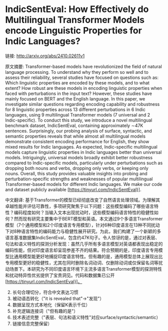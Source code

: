 # IndicSentEval: How Effectively do Multilingual Transformer Models encode Linguistic Properties for Indic Languages?

链接: http://arxiv.org/abs/2410.02611v1

原文摘要:
Transformer-based models have revolutionized the field of natural language
processing. To understand why they perform so well and to assess their
reliability, several studies have focused on questions such as: Which
linguistic properties are encoded by these models, and to what extent? How
robust are these models in encoding linguistic properties when faced with
perturbations in the input text? However, these studies have mainly focused on
BERT and the English language. In this paper, we investigate similar questions
regarding encoding capability and robustness for 8 linguistic properties across
13 different perturbations in 6 Indic languages, using 9 multilingual
Transformer models (7 universal and 2 Indic-specific). To conduct this study,
we introduce a novel multilingual benchmark dataset, IndicSentEval, containing
approximately $\sim$47K sentences. Surprisingly, our probing analysis of
surface, syntactic, and semantic properties reveals that while almost all
multilingual models demonstrate consistent encoding performance for English,
they show mixed results for Indic languages. As expected, Indic-specific
multilingual models capture linguistic properties in Indic languages better
than universal models. Intriguingly, universal models broadly exhibit better
robustness compared to Indic-specific models, particularly under perturbations
such as dropping both nouns and verbs, dropping only verbs, or keeping only
nouns. Overall, this study provides valuable insights into probing and
perturbation-specific strengths and weaknesses of popular multilingual
Transformer-based models for different Indic languages. We make our code and
dataset publicly available [https://tinyurl.com/IndicSentEval}].

中文翻译:
基于Transformer的模型已经彻底改变了自然语言处理领域。为理解其卓越性能并评估可靠性，多项研究聚焦于以下问题：这些模型编码了哪些语言特性？编码程度如何？当输入文本出现扰动时，这些模型编码语言特性的稳健性如何？然而现有研究主要集中于BERT模型和英语。本文通过9个多语言Transformer模型（7个通用模型和2个印度语言专用模型），针对6种印度语言在13种不同扰动下对8种语言特性的编码能力与稳健性展开研究。为此，我们构建了一个新颖的多语言基准数据集IndicSentEval，包含约47K句子。令人惊讶的是，通过对表层、句法和语义特性的探测分析发现：虽然几乎所有多语言模型对英语都表现出稳定的编码性能，但对印度语言却呈现参差不齐的结果。符合预期的是，印度语言专用模型比通用模型能更好地捕捉印度语言特性。但有趣的是，通用模型总体上展现出比专用模型更好的稳健性，尤其在同时删除名词动词、仅删除动词或仅保留名词等扰动场景下。本研究为不同印度语言环境下主流多语言Transformer模型的探测特性和扰动特异性优劣提供了宝贵洞见。代码和数据集已公开[https://tinyurl.com/IndicSentEval}]。


2. 长句合理切分，符合中文表达习惯
3. 被动语态转化（"it is revealed that"→"发现"）
4. 数据呈现方式本地化（保留K表示千位）
5. 补充逻辑连接词（"但有趣的是"）
6. 技术表述完整（"表层、句法和语义特性"对应surface/syntactic/semantic）
7. 链接信息完整保留）
